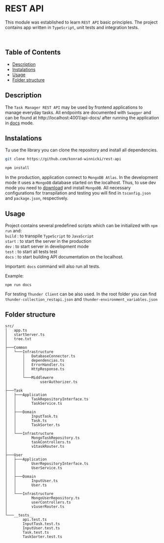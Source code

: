 <!-- omit in toc -->
# REST API

This module was established to learn `REST API` basic principles. The project contains app written in `TypeScript`, unit tests and integration tests.

<br>

<!-- omit in toc -->
## Table of Contents
- [Description](#description)
- [Instalations](#instalations)
- [Usage](#usage)
- [Folder structure](#folder-structure)
## Description
The `Task Manager REST API` may be used by frontend applications to manage everyday tasks. All endpoints are documented with `Swagger` and can be found at http://localhost:4001/api-docs/ after running the application in [docs](#docs) mode.
<br>

## Instalations 
Tu use the library you can clone the repository and install all dependencies.

```bash
git clone https://github.com/konrad-winnicki/rest-api
```

```bash
npm install
```
In the production, application connect to `MongoDB Atlas`. In the development mode it uses a `MongoDB` database started on the localhost. Thus, to use dev mode you need to [download](https://www.mongodb.com/try/download/community) and install `MongoDB`. All necessary configurations for transpilation and testing you will find in `tsconfig.json` and `package.json`, respectively.

## Usage

Project contains several predefined scripts which can be initialized with `npm run` and:</br>
```build``` : to transpile `TypeScript` to `JavaScript` </br>
```start``` : to start the server in the production </br>
```dev``` : to start server in development mode </br>
```test``` : to start all tests test </br>
```docs``` : to start building API documentation on the localhost. </br>

Important: `docs` command will also run all tests.

Example: 

```console
npm run docs
```

For testing `Thunder Client` can be also used. In the root folder you can find `thunder-collection_restapi.json` and `thunder-environment_variables.json`
## Folder structure

```
src/
│   app.ts
│   startServer.ts
│   tree.txt
│   
├───Common
│   └───Infrastructure
│       │   DatabaseConnector.ts
│       │   dependencias.ts
│       │   ErrorHandler.ts
│       │   HttpResponse.ts
│       │   
│       └───Middlewere
│               userAuthorizer.ts
│               
├───Task
│   ├───Application
│   │       TaskRepositoryInterface.ts
│   │       TaskService.ts
│   │       
│   ├───Domain
│   │       InputTask.ts
│   │       Task.ts
│   │       TaskSorter.ts
│   │       
│   └───Infrastructure
│           MongoTaskRepository.ts
│           taskControllers.ts
│           v1taskRouter.ts
│           
├───User
│   ├───Application
│   │       UserRepositoryInterface.ts
│   │       UserService.ts
│   │       
│   ├───Domain
│   │       InputUser.ts
│   │       User.ts
│   │       
│   └───Infrastructure
│           MongoUserRepository.ts
│           userControllers.ts
│           v1userRouter.ts
│           
└───__tests__
        api.test.ts
        InputTask.test.ts
        InputUser.test.ts
        Task.test.ts
        TaskSorter.test.ts
       


```








